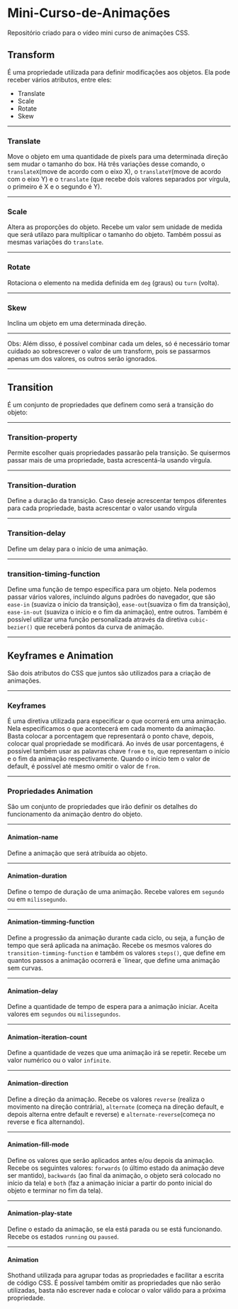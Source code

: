 # Mini-Curso-de-Animações
Repositório criado para o vídeo mini curso de animações CSS.


## Transform

É uma propriedade utilizada para definir modificações aos objetos. Ela pode receber vários atributos, entre eles:

- Translate
- Scale
- Rotate
- Skew

---

### Translate 

Move o objeto em uma quantidade de pixels para uma determinada direção sem mudar o tamanho do box. 
Há três variações desse comando, o `translateX`(move de acordo com o eixo X), o `translateY`(move de acordo com o eixo Y) e o `translate` (que recebe dois valores separados por vírgula, o primeiro é X e o segundo é Y).

---

### Scale

Altera as proporções do objeto. Recebe um valor sem unidade de medida que será utilazo para multiplicar o tamanho do objeto. Também possui as mesmas variações do `translate`.

---

### Rotate

Rotaciona o elemento na medida definida em `deg` (graus) ou `turn` (volta). 

---

### Skew

Inclina um objeto em uma determinada direção.

---

Obs: Além disso, é possível combinar cada um deles, só é necessário tomar cuidado ao sobrescrever o valor de um transform, pois se passarmos apenas um dos valores, os outros serão ignorados. 


---

## Transition

É um conjunto de propriedades que definem como será a transição do objeto:

---

### Transition-property

Permite escolher quais propriedades passarão pela transição. Se quisermos passar mais de uma propriedade, basta acrescentá-la usando vírgula.

---

### Transition-duration

Define a duração da transição. Caso deseje acrescentar tempos diferentes para cada propriedade, basta acrescentar o valor usando vírgula

---

### Transition-delay

Define um delay para o início de uma animação.

---

### transition-timing-function

Define uma função de tempo específica para um objeto. Nela podemos passar vários valores, incluindo alguns padrões do navegador, que são `ease-in` (suaviza o início da transição), `ease-out`(suaviza o fim da transição), `ease-in-out` (suaviza o início e o fim da animação), entre outros. Também é possível utilizar uma função personalizada através da diretiva `cubic-bezier()` que receberá pontos da curva de animação.


---

## Keyframes e Animation

São dois atributos do CSS que juntos são utilizados para a criação de animações.

---

### Keyframes

É uma diretiva utilizada para especificar o que ocorrerá em uma animação. Nela especificamos o que acontecerá em cada momento da animação. Basta colocar a porcentagem que representará o ponto chave, depois, colocar qual propriedade se modificará. Ao invés de usar porcentagens, é possível também usar as palavras chave `from` e `to`, que representam o início e o fim da animação respectivamente. Quando o início tem o valor de default, é possível até mesmo omitir o valor de `from`.

---

### Propriedades Animation

São um conjunto de propriedades que irão definir os detalhes do funcionamento da animação dentro do objeto.

---

#### Animation-name

Define a animação que será atribuída ao objeto.

---

#### Animation-duration

Define o tempo de duração de uma animação. Recebe valores em `segundo` ou em `milissegundo`.

---

#### Animation-timming-function

Define a progressão da animação durante cada ciclo, ou seja, a função de tempo que será aplicada na animação. Recebe os mesmos valores do `transition-timming-function` e também os valores `steps()`, que define em quantos passos a animação ocorrerá e `linear, que define uma animação sem curvas.

---

#### Animation-delay

Define a quantidade de tempo de espera para a animação iniciar. Aceita valores em `segundos` ou `milissegundos`.

---

#### Animation-iteration-count 

Define a quantidade de vezes que uma animação irá se repetir. Recebe um valor numérico ou o valor `infinite`.

---

#### Animation-direction

Define a direção da animação. Recebe os valores `reverse` (realiza o movimento na direção contrária), `alternate` (começa na direção default, e depois alterna entre default e reverse)
e `alternate-reverse`(começa no reverse e fica alternando).

---

#### Animation-fill-mode 

Define os valores que serão aplicados antes e/ou depois da animação. Recebe os seguintes valores: `forwards` (o último estado da animação deve ser mantido), `backwards` (ao final da animação, o objeto será colocado no início da tela) e `both`  (faz a animação iniciar a partir do ponto inicial do objeto e terminar no fim da tela).

---

#### Animation-play-state

Define o estado da animação, se ela está parada ou se está funcionando. Recebe os estados `running` ou `paused`.

---

#### Animation

Shothand utilizada para agrupar todas as propriedades e facilitar a escrita de código CSS. É possível também omitir as propriedades que não serão utilizadas, basta não escrever nada e colocar o valor válido para a próxima propriedade.
